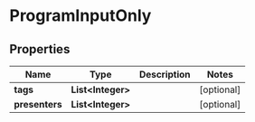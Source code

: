 
# ProgramInputOnly

## Properties
Name | Type | Description | Notes
------------ | ------------- | ------------- | -------------
**tags** | **List&lt;Integer&gt;** |  |  [optional]
**presenters** | **List&lt;Integer&gt;** |  |  [optional]



